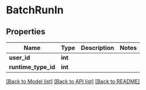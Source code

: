 # BatchRunIn


## Properties
Name | Type | Description | Notes
------------ | ------------- | ------------- | -------------
**user_id** | **int** |  | 
**runtime_type_id** | **int** |  | 

[[Back to Model list]](../README.md#documentation-for-models) [[Back to API list]](../README.md#documentation-for-api-endpoints) [[Back to README]](../README.md)


